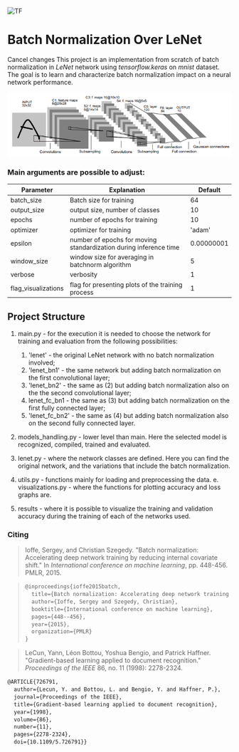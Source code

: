 ![TF](https://img.shields.io/badge/TensorFlow-2.6.0-yellowgreen)


# Batch Normalization Over LeNet
Cancel changes
This project is an implementation from scratch of batch normalization in *LeNet* network using *tensorflow.keras* on *mnist* dataset. The goal is to learn and characterize batch normalization impact on a neural network performance.

![LeNet](/LeNet.PNG)



### Main arguments are possible to adjust:

| Parameter           | Explanation                              | Default    |
| ------------------- | ---------------------------------------- | ---------- |
| batch_size          | Batch size for training                  | 64         |
| output_size         | output size, number of classes           | 10         |
| epochs              | number of epochs for training            | 10         |
| optimizer           | optimizer for training                   | 'adam'     |
| epsilon             | number of epochs for moving standardization during inference time | 0.00000001 |
| window_size         | window size for averaging in batchnorm algorithm | 5          |
| verbose             | verbosity                                | 1          |
| flag_visualizations | flag for presenting plots of the training process | 1          |

## Project Structure

1. main.py - for the execution it is needed to choose the network for training and evaluation from the following possibilities:
   1. 'lenet' - the original LeNet network with no batch normalization involved;
   2. 'lenet_bn1' - the same network but adding batch normalization on the first convolutional layer;
   3. 'lenet_bn2' - the same as (2) but adding batch normalization also on the the second convolutional layer;
   4. lenet_fc_bn1 - the same as (3) but adding batch normalization on the first fully connected layer; 
   5. 'lenet_fc_bn2' - the same as (4) but adding batch normalization also on the second fully connected layer.


2. models_handling.py - lower level than main. Here the selected model is recognized, compiled, trained and evaluated.
3. lenet.py - where the network classes are defined. Here you can find the original network, and the variations that include the batch normalization. 
4. utils.py - functions mainly for loading and preprocessing the data.
   e. visualizations.py - where the functions for plotting accuracy and loss graphs are.
5. results - where it is possible to visualize the training and validation accuracy during the training of each of the networks used.



### Citing

> Ioffe, Sergey, and Christian Szegedy. "Batch normalization: Accelerating deep network training by reducing internal covariate shift." In *International conference on machine learning*, pp. 448-456. PMLR, 2015.

> ```latex
> @inproceedings{ioffe2015batch,
>   title={Batch normalization: Accelerating deep network training by reducing internal covariate shift},
>   author={Ioffe, Sergey and Szegedy, Christian},
>   booktitle={International conference on machine learning},
>   pages={448--456},
>   year={2015},
>   organization={PMLR}
> }
> ```



> LeCun, Yann, Léon Bottou, Yoshua Bengio, and Patrick Haffner. "Gradient-based learning applied to document recognition." *Proceedings of the IEEE* 86, no. 11 (1998): 2278-2324.

```latex
@ARTICLE{726791,
  author={Lecun, Y. and Bottou, L. and Bengio, Y. and Haffner, P.},
  journal={Proceedings of the IEEE}, 
  title={Gradient-based learning applied to document recognition}, 
  year={1998},
  volume={86},
  number={11},
  pages={2278-2324},
  doi={10.1109/5.726791}}

```




